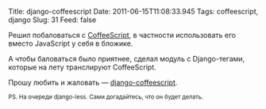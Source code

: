 Title: django-coffeescript
Date: 2011-06-15T11:08:33.945
Tags: coffeescript, django
Slug: 31
Feed: false

<p>Решил побаловаться с <a href="http://jashkenas.github.com/coffee-script/">CoffeeScript</a>, в частности использовать его вместо JavaScript у себя в бложике.</p>
<p>А чтобы баловаться было приятнее, сделал модуль с Django-тегами, которые на лету транслируют CoffeeScript.</p>
<p>Прошу любить и жаловать — <a href="http://pypi.python.org/pypi/django-coffeescript/">django-coffeescript</a>.</p>
<p><small>PS. На очереди django-less. Сами догадайтесь, что он будет делать.</small></p>
